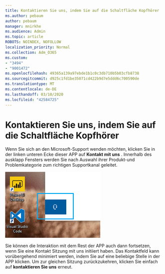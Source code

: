 ```yaml
---
title: Kontaktieren Sie uns, indem Sie auf die Schaltfläche Kopfhörer
ms.author: pebaum
author: pebaum
manager: mnirkhe
ms.audience: Admin
ms.topic: article
ROBOTS: NOINDEX, NOFOLLOW
localization_priority: Normal
ms.collection: Adm_O365
ms.custom:
- "3494"
- "9001472"
ms.openlocfilehash: 49365a139a97ebde1b1c0c3db710b5b03cfb8738
ms.sourcegitcommit: d925c1fd1be35071cd422b9d7e5ddd6c700590de
ms.translationtype: MT
ms.contentlocale: de-DE
ms.lasthandoff: 03/10/2020
ms.locfileid: "42584725"
---
```

# <a name="contact-us-by-clicking-the-headphone-button"></a>Kontaktieren Sie uns, indem Sie auf die Schaltfläche Kopfhörer

Wenn Sie sich an den Microsoft-Support wenden möchten, klicken Sie in der linken unteren Ecke dieser APP auf **Kontakt mit uns** . Innerhalb des ausklapp Fensters werden Sie nach Auswahl ihrer Produkt-und Problemkategorie zum richtigen Supportkanal geleitet.

![Kontaktieren Sie uns, indem Sie auf das Kopfhörersymbol klicken.](media/contact-us-headphone-icon.png)

Sie können die Interaktion mit dem Rest der APP auch dann fortsetzen, wenn Sie eine Kontakt Sitzung mit uns initiiert haben. Das Kontaktfeld kann vorübergehend minimiert werden, indem Sie auf eine beliebige Stelle in der APP klicken. Um zur gleichen Sitzung zurückzukehren, klicken Sie einfach auf **kontaktieren Sie uns** erneut.
